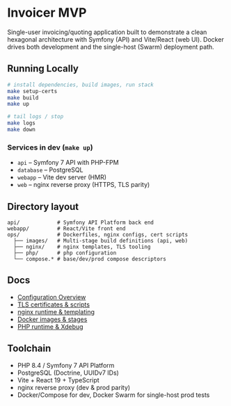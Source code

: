 # Invoicer MVP

Single-user invoicing/quoting application built to demonstrate a clean hexagonal architecture with Symfony (API) and
Vite/React (web UI). Docker drives both development and the single-host (Swarm) deployment path.

## Running Locally

```bash
# install dependencies, build images, run stack
make setup-certs
make build
make up

# tail logs / stop
make logs
make down
```

### Services in dev (`make up`)

- `api` – Symfony 7 API with PHP-FPM
- `database` – PostgreSQL
- `webapp` – Vite dev server (HMR)
- `web` – nginx reverse proxy (HTTPS, TLS parity)

## Directory layout

```
api/            # Symfony API Platform back end
webapp/         # React/Vite front end
ops/            # Dockerfiles, nginx configs, cert scripts
  ├── images/   # Multi-stage build definitions (api, web)
  ├── nginx/    # nginx templates, TLS tooling
  ├── php/      # php configuration
  └── compose.* # base/dev/prod compose descriptors
```

## Docs

- [Configuration Overview](doc/config.md)
- [TLS certificates & scripts](doc/certs.md)
- [nginx runtime & templating](doc/nginx.md)
- [Docker images & stages](doc/images.md)
- [PHP runtime & Xdebug](doc/php-runtime.md)

## Toolchain

- PHP 8.4 / Symfony 7 API Platform
- PostgreSQL (Doctrine, UUIDv7 IDs)
- Vite + React 19 + TypeScript
- nginx reverse proxy (dev & prod parity)
- Docker/Compose for dev, Docker Swarm for single-host prod tests
